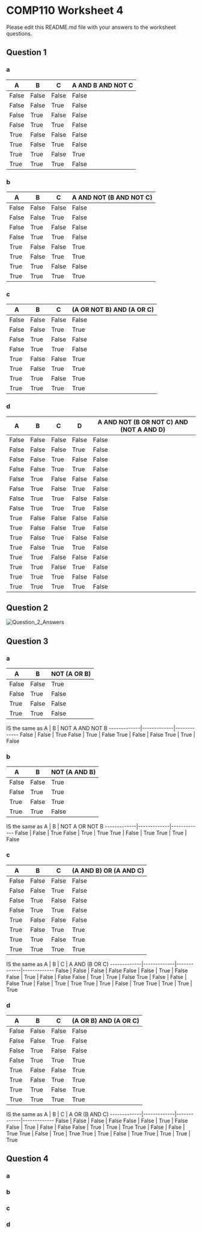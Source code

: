 # COMP110 Worksheet 4

Please edit this README.md file with your answers to the worksheet questions.

## Question 1

### a
A | B | C | A AND B AND NOT C
-------------|-------------|-------------|-------------
False | False | False | False
False | False | True | False
False | True | False | False
False | True | True | False
True | False | False | False
True | False | True | False
True | True | False | True
True | True | True | False

### b
A| B | C | A AND NOT (B AND NOT C)|
-------------|-------------|-------------|-------------
False | False | False | False
False | False | True | False
False | True | False | False
False | True | True | False
True | False | False | True
True | False | True | True
True | True | False | False
True | True | True | True

### c
A | B | C | (A OR NOT B) AND (A OR C)
-------------|-------------|-------------|-------------
False | False | False | False
False | False | True | True
False | True | False | False
False | True | True | False
True | False | False | True
True | False | True | True
True | True | False | True
True | True | True | True

### d
A | B | C| D |A AND NOT (B OR NOT C) AND (NOT A AND D)
-------------|-------------|-------------|-------------|-------------
False | False | False | False | False
False | False | False | True | False
False | False | True | False | False
False | False | True | True | False
False | True | False | False | False
False | True | False | True | False
False | True | True | False | False
False | True | True | True | False
True | False | False | False | False
True | False | False | True | False
True | False | True | False | False
True | False | True | True | False
True | True | False | False | False
True | True | False | True | False
True | True | True | False | False
True | True | True | True | False


## Question 2

![Question_2_Answers](https://i.imgur.com/oHA3PJ5.png)

## Question 3

### a
A | B | NOT (A OR B)
-------------|-------------|-------------
False | False | True
False | True | False
True | False | False
True | True | False
IS the same as
A | B | NOT A AND NOT B
-------------|-------------|-------------
False | False | True
False | True | False
True | False | False
True | True | False

### b
A | B | NOT (A AND B)
-------------|-------------|-------------
False | False | True
False | True | True
True | False | True
True | True | False
IS the same as
A | B | NOT A OR NOT B
-------------|-------------|-------------
False | False | True
False | True | True
True | False | True
True | True | False

### c
A | B | C | (A AND B) OR (A AND C)
-------------|-------------|-------------|-------------
False | False | False | False
False | False | True | False
False | True | False | False
False | True | True | False
True | False | False | False
True | False | True | True
True | True | False | True
True | True | True | True
IS the same as
A | B | C | A AND (B OR C)
-------------|-------------|-------------|-------------
False | False | False | False
False | False | True | False
False | True | False | False
False | True | True | False
True | False | False | False
True | False | True | True
True | True | False | True
True | True | True | True

### d
A | B | C | (A OR B) AND (A OR C)
-------------|-------------|-------------|-------------
False | False | False | False
False | False | True | False
False | True | False | False
False | True | True | True
True | False | False | True
True | False | True | True
True | True | False | True
True | True | True | True
IS the same as
A | B | C | A OR (B AND C)
-------------|-------------|-------------|-------------
False | False | False | False
False | False | True | False
False | True | False | False
False | True | True | True
True | False | False | True
True | False | True | True
True | True | False | True
True | True | True | True

## Question 4

### a

### b

### c

### d
